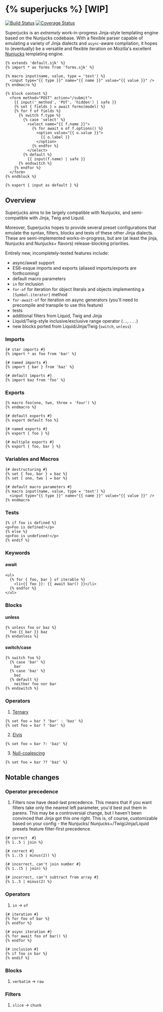 # {% superjucks %} [WIP]

[![Build Status](https://travis-ci.org/noahlange/superjucks.svg?branch=master)](https://travis-ci.org/noahlange/superjucks)
[![Coverage Status](https://coveralls.io/repos/github/noahlange/superjucks/badge.svg?branch=master)](https://coveralls.io/github/noahlange/superjucks?branch=master)

Superjucks is an *extremely* work-in-progress Jinja-style templating engine based on the Nunjucks codebase. With a flexible parser capable of emulating a variety of Jinja dialects and `async`-aware compilation, it hopes to (eventually) be a versatile and flexible iteration on Mozilla's excellent [Nunjucks](https://github.com/mozilla/nunjucks) templating engine.

```jinja
{% extends 'default.sjk' %}
{% import * as forms from 'forms.sjk' %}

{% macro input(name, value, type = 'text') %}
  <input type="{{ type }}" name="{{ name }}" value="{{ value }}" />
{% endmacro %}

{% block content %}
  <form method="POST" action="/submit">
    {{ input('_method', 'PUT', 'hidden') | safe }}
    {% set { fields } = await forms(model) %}
    {% for f of fields %}
      {% switch f.type %}
        {% case 'select' %}
          <select name="{{ f.name }}">
            {% for await o of f.options() %}
              <option value="{{ o.value }}">
                {{ o.label }}
              </option>
            {% endfor %}
          </select>
        {% default %}
          {{ input(f.name) | safe }}
      {% endswitch %}
    {% endfor %}
  </form>
{% endblock %}

{% export { input as default } %}
```

## Overview
Superjucks aims to be largely compatible with Nunjucks, and semi-compatible
with Jinja, Twig and Liquid.

Moreover, Superjucks hopes to provide several preset configurations that
emulate the syntax, filters, blocks and tests of these other Jinja dialects.
These are semi-implemented works-in-progress, but are (at least the jinja,
Nunjucks and Nunjucks+ flavors) release-blocking priorities.

Entirely new, incompletely-tested features include:
- async/await support
- ES6-esque imports and exports (aliased imports/exports are forthcoming)
- default macro parameters
- `in` for inclusion
- `for-of` for iteration for object literals and objects implementing a
  `[Symbol.iterator]` method
- `for-await-of` for iteration on async generators (you'll need to precompile
  and transpile to use this feature)
- tests
- additional filters from Liquid, Twig and Jinja
- Liquid/Twig-style inclusive/exclusive range operator (`..`, `...`)
- new blocks ported from Liquid/Jinja/Twig (`switch`, `unless`)

### Imports
```jinja
{# star imports #}
{% import * as foo from 'bar' %}

{# named imports #}
{% import { bar } from 'baz' %}

{# default imports #}
{% import baz from 'foo' %}
```

### Exports
```jinja
{% macro foo(one, two, three = 'four') %}
{% endmacro %}

{# default exports #}
{% export default foo %}

{# named exports #}
{% export { foo } %}

{# multiple exports #}
{% export { foo, bar } %}
```

### Variables and Macros
```jinja
{# destructuring #}
{% set { foo, bar } = baz %}
{% set [ one, two ] = bar %}

{# default macro parameters #}
{% macro input(name, value, type = 'text') %}
  <input type="{{ type }}" name="{{ name }}" value="{{ value }}" />
{% endmacro
```

### Tests
```jinja
{% if foo is defined %}
<p>Foo is defined!</p>
{% else %}
<p>Foo is undefined!</p>
{% endif %}
```

### Keywords
#### await
```jinja
<ul>
  {% for { foo, bar } of iterable %}
    <li>{{ foo }}: {{ await bar() }}</li>
  {% endfor %}
</ul>
```

### Blocks
#### unless
```jinja
{% unless foo or baz %}
  foo {{ bar }} baz
{% endunless %}
```

#### switch/case
```jinja
{% switch foo %}
  {% case 'bar' %}
    bar
  {% case 'baz' %}
    baz
  {% default %}
    neither foo nor bar
{% endswitch %}
```

### Operators
1. [Ternary](https://en.wikipedia.org/wiki/%3F:)
```jinja
{% set foo = bar ? 'bar' : 'baz' %}
{% set foo = bar ? 'bar' %}
```

2. [Elvis](https://en.wikipedia.org/wiki/Elvis_operator)
```jinja
{% set foo = bar ?: 'baz' %}
```

3. [Null-coalescing](https://en.wikipedia.org/wiki/Null_coalescing_operator)
```jinja
{% set foo = bar ?? 'baz' %}
```

## Notable changes

### Operator precedence
1. Filters now have dead-last precedence. This means that if you want filters
take only the nearest left parameter, you'd best put them in parens. This may
be a controversial change, but I haven't been convinced that Jinja got this one
right. This is, of course, customizable based on your config - the Nunjucks/
Nunjucks+/Twig/Jinja/Liquid presets feature filter-first precedence.

```jinja
{# correct  #}
{% 1..5 | join %}

{# correct #}
{% 1..(5 | minus(2)) %}

{# incorrect, can't join number #}
{% 1..(5 | join) %}

{# incorrect, can't subtract from array #}
{% 1..5 | minus(2) %}
```

### Operators
1. `in` → `of`

```jinja
{# iteration #}
{% for foo of bar %}
{% endfor %}

{# async iteration #}
{% for await foo of bar() %}
{% endfor %}

{# inclusion #}
{% if foo in bar %}
{% endif %}
```

### Blocks
1. `verbatim` → `raw`

### Filters
1. `slice` → `chunk`